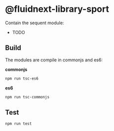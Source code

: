 # @fluidnext-library-sport

Contain the sequent module:

* TODO

## Build

The modules are compile in commonjs and es6:

**commonjs**

``` bash
npm run tsc-es6
```

**es6**

``` bash
npm run tsc-commonjs
```


## Test

``` bash
npm run test
```